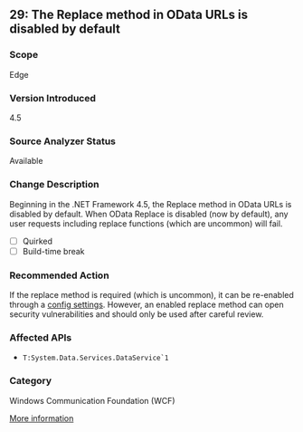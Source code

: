 ## 29: The Replace method in OData URLs is disabled by default

### Scope
Edge

### Version Introduced
4.5

### Source Analyzer Status
Available

### Change Description
Beginning in the .NET Framework 4.5, the Replace method in OData URLs is disabled by default. When OData Replace is disabled (now by default), any user requests including replace functions (which are uncommon) will fail.

- [ ] Quirked
- [ ] Build-time break

### Recommended Action
If the replace method is required (which is uncommon), it can be re-enabled through a [config settings](https://msdn.microsoft.com/en-us/library/system.data.services.configuration.dataservicesfeaturessection.replacefunction.aspx). However, an enabled replace method can open security vulnerabilities and should only be used after careful review.

### Affected APIs
* ``T:System.Data.Services.DataService`1``

### Category
Windows Communication Foundation (WCF)

[More information](https://msdn.microsoft.com/en-us/library/hh367887(v=vs.110).aspx#wcf)
